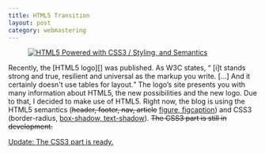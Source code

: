 ```yaml
---
title: HTML5 Transition
layout: post
category: webmastering
---
```

<figure><a href="http://www.w3.org/html/logo/">
<img src="http://www.w3.org/html/logo/badge/html5-badge-h-css3-semantics.png" alt="HTML5 Powered with CSS3 / Styling, and Semantics" title="HTML5 Powered with CSS3 / Styling, and Semantics">
</a></figure>
Recently, the [HTML5 logo][] was published. As W3C states, <q> [i]t stands strong and true, resilient and universal as the markup you write. [...] And it certainly doesn't use tables for layout.</q> The logo’s site presents you with many information about HTML5, the new possibilities and the new logo. Due to that, I decided to make use of HTML5. Right now, the blog is using the HTML5 semantics (<del>header, footer, nav, article</del> <ins>figure, figcaption</ins>) and CSS3 (border-radius, <ins>box-shadow, text-shadow</ins>). <del>The CSS3 part is still in development.</del>

<ins>Update: The CSS3 part is ready.</ins>

[HTML5 logo]: http://www.w3.org/html/logo/ "HTML5 logo"
